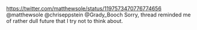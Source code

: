 https://twitter.com/matthewsole/status/1197573470776774656 @matthewsole @chriseppstein @Grady_Booch Sorry, thread reminded me of rather dull future that I try not to think about.